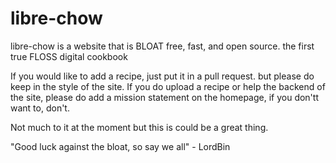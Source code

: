 # libre-chow
libre-chow is a website that is BLOAT free, fast, and open source. the first true FLOSS digital cookbook

If you would like to add a recipe, just put it in a pull request. but please do keep in the style of the site.
If you do upload a recipe or help the backend of the site, please do add a mission statement on the homepage, if you don'tt want to, don't.

Not much to it at the moment but this is could be a great thing. 

"Good luck against the bloat, so say we all" - LordBin
